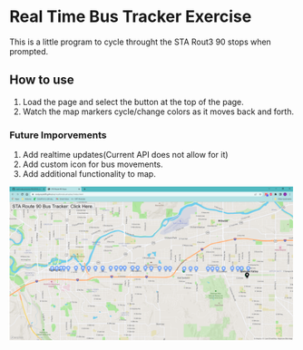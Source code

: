 # Real Time Bus Tracker Exercise

This is a little program to cycle throught the STA Rout3 90 stops when prompted. 

## How to use
1. Load the page and select the button at the top of the page. 
2. Watch the map markers cycle/change colors as it moves back and forth.

### Future Imporvements
1. Add realtime updates(Current API does not allow for it)
2. Add custom icon for bus movements.
3. Add additional functionality to map. 

<img src= "STARoute.png" width='500'/>
